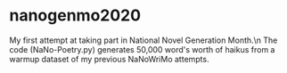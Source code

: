# nanogenmo2020
My first attempt at taking part in National Novel Generation Month.\n
The code (NaNo-Poetry.py) generates 50,000 word's worth of haikus from a warmup dataset of my previous NaNoWriMo attempts. 
